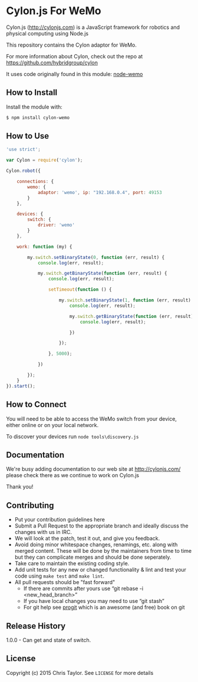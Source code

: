 # Cylon.js For WeMo
Cylon.js (http://cylonjs.com) is a JavaScript framework for robotics and
physical computing using Node.js

This repository contains the Cylon adaptor for WeMo.

For more information about Cylon, check out the repo at
https://github.com/hybridgroup/cylon

It uses code originally found in this module: [node-wemo](https://github.com/AdamMagaluk/node-wemo)
## How to Install
Install the module with:
``` bash
$ npm install cylon-wemo
```
## How to Use
```javascript
'use strict';

var Cylon = require('cylon');

Cylon.robot({

    connections: {
        wemo: {
            adaptor: 'wemo', ip: "192.168.0.4", port: 49153
        }
    },

    devices: {
        switch: {
            driver: 'wemo'
        }
    },

    work: function (my) {

        my.switch.setBinaryState(0, function (err, result) {
            console.log(err, result);

            my.switch.getBinaryState(function (err, result) {
                console.log(err, result);

                setTimeout(function () {

                    my.switch.setBinaryState(1, function (err, result) {
                        console.log(err, result);

                        my.switch.getBinaryState(function (err, result) {
                            console.log(err, result);

                        })

                    });

                }, 5000);

            })

        });
    }
}).start();
```
## How to Connect
You will need to be able to access the WeMo switch from your device, either online or on your local network.

To discover your devices run `node tools\discovery.js`

## Documentation
We're busy adding documentation to our web site at http://cylonjs.com/ please check there as we continue to work on Cylon.js

Thank you!
## Contributing
* Put your contribution guidelines here
* Submit a Pull Request to the appropriate branch and ideally discuss the changes with us in IRC.
* We will look at the patch, test it out, and give you feedback.
* Avoid doing minor whitespace changes, renamings, etc. along with merged content. These will be done by the maintainers from time to time but they can complicate merges and should be done seperately.
* Take care to maintain the existing coding style.
* Add unit tests for any new or changed functionality & lint and test your code using `make test` and `make lint`.
* All pull requests should be "fast forward"
  * If there are commits after yours use “git rebase -i <new_head_branch>”
  * If you have local changes you may need to use “git stash”
  * For git help see [progit](http://git-scm.com/book) which is an awesome (and free) book on git
  
## Release History
1.0.0 - Can get and state of switch.
## License
Copyright (c) 2015 Chris Taylor. See `LICENSE` for more details
